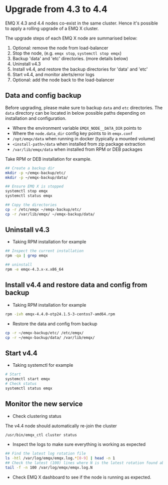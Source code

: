 # Upgrade from 4.3 to 4.4

EMQ X 4.3 and 4.4 nodes co-exist in the same cluster.
Hence it's possible to apply a rolling upgrade of a EMQ X cluster.

The upgrade steps of each EMQ X node are summarised below:

1. Optional: remove the node from load-balancer
1. Stop the node, (e.g. `emqx stop`, `systemctl stop emqx`)
1. Backup 'data' and 'etc' directories. (more details below)
1. Uninstall v4.3
1. Install v4.4, and restore the backup directories for 'data' and 'etc'
1. Start v4.4, and monitor alerts/error logs
1. Optional: add the node back to the load-balancer

## Data and config backup

Before upgrading, please make sure to backup `data` and `etc` directories.
The `data` directory can be located in below possible paths depending
on installation and configuration.

* Where the environment variable `EMQX_NODE__DATA_DIR` points to
* Where the `node.data_dir` config key points to in `emqx.conf`
* `/opt/emqx/data` when running in docker (typically a mounted volume)
* `<install-path>/data` when installed from zip package extraction
* `/var/lib/emqx/data` when installed from RPM or DEB packages

Take RPM or DEB installation for example.

```bash
## Create a backup dir
mkdir -p ~/emqx-backup/etc/
mkdir -p ~/emqx-backup/data/

## Ensure EMQ X is stopped
systemctl stop emqx
systemctl status emqx

## Copy the directories
cp -r /etc/emqx ~/emqx-backup/etc/
cp -r /var/lib/emqx/ ~/emqx-backup/data/
```

## Uninstall v4.3

- Taking RPM installation for example

```bash
## Inspect the current installation
rpm -qa | grep emqx

## uninstall
rpm -e emqx-4.3.x-x.x86_64
```

## Install v4.4 and restore data and config from backup

- Taking RPM installation for example

```bash
rpm -ivh emqx-4.4.0-otp24.1.5-3-centos7-amd64.rpm
```

- Restore the data and config from backup

```bash
cp -r ~/emqx-backup/etc/ /etc/emqx/
cp -r ~/emqx-backup/data/ /var/lib/emqx/
```

## Start v4.4

- Taking systemctl for example

```bash
# Start
systemctl start emqx
# Check status
systemctl status emqx
```

## Monitor the new service

- Check clustering status

The v4.4 node should automatically re-join the cluster

```bash
/usr/bin/emqx_ctl cluster status

```

- Inspect the logs to make sure everything is working as expected

```bash
## Find the latest log rotation file
ls -htl /var/log/emqx/emqx.log.*[0-9] | head -n 1
## Check the latest (100) lines where N is the latest rotation found above
tail -f -n 100 /var/log/emqx/emqx.log.N
```

- Check EMQ X dashboard to see if the node is running as expected.
